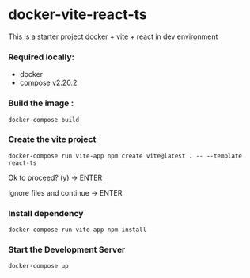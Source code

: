 # docker-vite-react-ts
This is a starter project docker + vite + react in dev environment

### Required locally:
- docker
- compose v2.20.2

### Build the image :
```
docker-compose build
```

### Create the vite project
```
docker-compose run vite-app npm create vite@latest . -- --template react-ts
```
Ok to proceed? (y) -> ENTER

Ignore files and continue -> ENTER

### Install dependency
```
docker-compose run vite-app npm install
```

### Start the Development Server
```
docker-compose up
```
